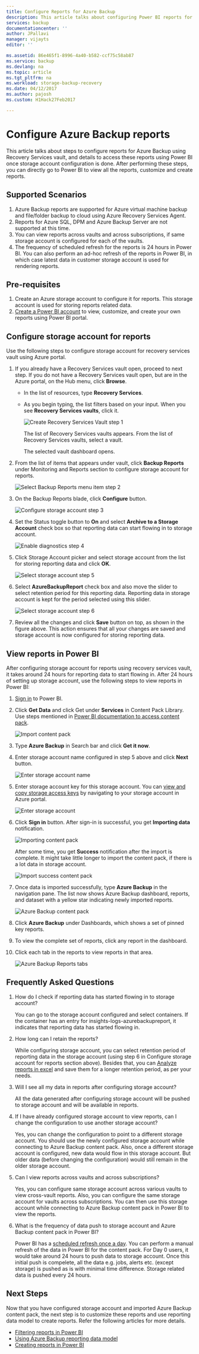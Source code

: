 ```yaml
---
title: Configure Reports for Azure Backup
description: This article talks about configuring Power BI reports for Azure Backup using Recovery Services vault.
services: backup
documentationcenter: ''
author: JPallavi
manager: vijayts
editor: ''

ms.assetid: 86e465f1-8996-4a40-b582-ccf75c58ab87
ms.service: backup
ms.devlang: na
ms.topic: article
ms.tgt_pltfrm: na
ms.workload: storage-backup-recovery
ms.date: 04/12/2017
ms.author: pajosh
ms.custom: H1Hack27Feb2017

---
```

# Configure Azure Backup reports
This article talks about steps to configure reports for Azure Backup using Recovery Services vault, and details to access these reports using Power BI once storage account configuration is done. After performing these steps, you can directly go to Power BI to view all the reports, customize and create reports. 

## Supported Scenarios
1. Azure Backup reports are supported for Azure virtual machine backup and file/folder backup to cloud using Azure Recovery Services Agent.
2. Reports for Azure SQL, DPM and Azure Backup Server are not supported at this time.
3. You can view reports across vaults and across subscriptions, if same storage account is configured for each of the vaults.
4. The frequency of scheduled refresh for the reports is 24 hours in Power BI. You can also perform an ad-hoc refresh of the reports in Power BI, in which case latest data in customer storage account is used for rendering reports.

## Pre-requisites
1. Create an Azure storage account to configure it for reports. This storage account is used for storing reports related data.
2. [Create a Power BI account](https://powerbi.microsoft.com/landing/signin/) to view, customize, and create your own reports using Power BI portal.

## Configure storage account for reports
Use the following steps to configure storage account for recovery services vault using Azure portal. 
1. If you already have a Recovery Services vault open, proceed to next step. If you do not have a Recovery Services vault open, but are in the Azure portal, on the Hub menu, click **Browse**.

   * In the list of resources, type **Recovery Services**.
   * As you begin typing, the list filters based on your input. When you see **Recovery Services vaults**, click it.

      ![Create Recovery Services Vault step 1](./media/backup-azure-vms-encryption/browse-to-rs-vaults.png) <br/>

     The list of Recovery Services vaults appears. From the list of Recovery Services vaults, select a vault.

     The selected vault dashboard opens.
2. From the list of items that appears under vault, click **Backup Reports** under Monitoring and Reports section to configure storage account for reports.

      ![Select Backup Reports menu item step 2](./media/backup-azure-configure-reports/backup-reports-settings.PNG)
3. On the Backup Reports blade, click **Configure** button.

      ![Configure storage account step 3](./media/backup-azure-configure-reports/configure-storage-account.PNG)
4. Set the Status toggle button to **On** and select **Archive to a Storage Account** check box so that reporting data can start flowing in to storage account.

      ![Enable diagnostics step 4](./media/backup-azure-configure-reports/set-status-on.png)
5. Click Storage Account picker and select storage account from the list for storing reporting data and click **OK**.

      ![Select storage account step 5](./media/backup-azure-configure-reports/select-storage-account.png)
6. Select **AzureBackupReport** check box and also move the slider to select retention period for this reporting data. Reporting data in storage account is kept for the period selected using this slider.

      ![Select storage account step 6](./media/backup-azure-configure-reports/save-configuration.png)
7. Review all the changes and click **Save** button on top, as shown in the figure above. This action ensures that all your changes are saved and storage account is now configured for storing reporting data.

## View reports in Power BI 
After configuring storage account for reports using recovery services vault, it takes around 24 hours for reporting data to start flowing in. After 24 hours of setting up storage account, use the following steps to view reports in Power BI:
1. [Sign in](https://powerbi.microsoft.com/landing/signin/) to Power BI.
2. Click **Get Data** and click Get under **Services** in Content Pack Library. Use steps mentioned in [Power BI documentation to access content pack](https://powerbi.microsoft.com/en-us/documentation/powerbi-content-packs-services/).

     ![Import content pack](./media/backup-azure-configure-reports/content-pack-import.png)
3. Type **Azure Backup** in Search bar and click **Get it now**.
4. Enter storage account name configured in step 5 above and click **Next** button.

    ![Enter storage account name](./media/backup-azure-configure-reports/content-pack-storage-account-name.png)    
5. Enter storage account key for this storage account. You can [view and copy storage access keys](../storage/storage-create-storage-account.md#manage-your-storage-account) by navigating to your storage account in Azure portal. 

     ![Enter storage account](./media/backup-azure-configure-reports/content-pack-storage-account-key.png) <br/>
     
6. Click **Sign in** button. After sign-in is successful, you get **Importing data** notification.

    ![Importing content pack](./media/backup-azure-configure-reports/content-pack-importing-data.png) <br/>
    
    After some time, you get **Success** notification after the import is complete. It might take little longer to import the content pack, if there is a lot data in storage account.
    
    ![Import success content pack](./media/backup-azure-configure-reports/content-pack-import-success.png) <br/>
    
7. Once data is imported successfully, type **Azure Backup** in the navigation pane. The list now shows Azure Backup dashboard, reports, and dataset with a yellow star indicating newly imported reports.

     ![Azure Backup content pack](./media/backup-azure-configure-reports/content-pack-azure-backup.png) <br/>
     
8. Click **Azure Backup** under Dashboards, which shows a set of pinned key reports.
9. To view the complete set of reports, click any report in the dashboard.
10. Click each tab in the reports to view reports in that area.

      ![Azure Backup Reports tabs](./media/backup-azure-configure-reports/reports-tab-view.png)


## Frequently Asked Questions
1. How do I check if reporting data has started flowing in to storage account?
    
    You can go to the storage account configured and select containers. If the container has an entry for insights-logs-azurebackupreport, it indicates that reporting data has started flowing in.

2. How long can I retain the reports? 

   While configuring storage account, you can select retention period of reporting data in the storage account (using step 6 in Configure storage account for reports section above). Besides that, you can [Analyze reports in excel](https://powerbi.microsoft.com/documentation/powerbi-service-analyze-in-excel/) and save them for a longer retention period, as per your needs. 

3. Will I see all my data in reports after configuring storage account?

   All the data generated after configuring storage account will be pushed to storage account and will be available in reports.

4. If I have already configured storage account to view reports, can I change the configuration to use another storage account? 

   Yes, you can change the configuration to point to a different storage account. You should use the newly configured storage account while connecting to Azure Backup content pack. Also, once a different storage account is configured, new data would flow in this storage account. But older data (before changing the configuration) would still remain in the older storage account.

5. Can I view reports across vaults and across subscriptions? 

   Yes, you can configure same storage account across various vaults to view cross-vault reports. Also, you can configure the same storage account for vaults across subscriptions. You can then use this storage account while connecting to Azure Backup content pack in Power BI to view the reports. 

6. What is the frequency of data push to storage account and Azure Backup content pack in Power BI?

   Power BI has a [scheduled refresh once a day](https://powerbi.microsoft.com/documentation/powerbi-refresh-data/#what-can-be-refreshed). You can perform a manual refresh of the data in Power BI for the content pack. For Day 0 users, it would take around 24 hours to push data to storage account. Once this initial push is compelete, all the data e.g. jobs, alerts etc. (except storage) is pushed as is with minimal time difference. Storage related data is pushed every 24 hours.

## Next Steps
Now that you have configured storage account and imported Azure Backup content pack, the next step is to customize these reports and use reporting data model to create reports. Refer the following articles for more details.

* [Filtering reports in Power BI](https://powerbi.microsoft.com/documentation/powerbi-service-about-filters-and-highlighting-in-reports/)
* [Using Azure Backup reporting data model](backup-azure-reports-data-model.md)
* [Creating reports in Power BI](https://powerbi.microsoft.com/documentation/powerbi-service-create-a-new-report/)

